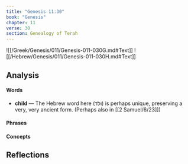 ```yaml
---
title: "Genesis 11:30"
book: "Genesis"
chapter: 11
verse: 30
section: Genealogy of Terah
---
```

![[/Greek/Genesis/011/Genesis-011-030G.md#Text]]
![[/Hebrew/Genesis/011/Genesis-011-030H.md#Text]]

## Analysis

#### Words
- **child** — The Hebrew word here (ולד) is perhaps unique, preserving a very, very ancient form.  (Perhaps also in [[2 Samuel/6/23]])

#### Phrases

#### Concepts

## Reflections
